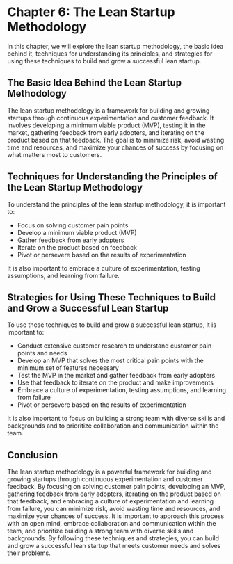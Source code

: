 Chapter 6: The Lean Startup Methodology
=======================================

In this chapter, we will explore the lean startup methodology, the basic idea behind it, techniques for understanding its principles, and strategies for using these techniques to build and grow a successful lean startup.

The Basic Idea Behind the Lean Startup Methodology
--------------------------------------------------

The lean startup methodology is a framework for building and growing startups through continuous experimentation and customer feedback. It involves developing a minimum viable product (MVP), testing it in the market, gathering feedback from early adopters, and iterating on the product based on that feedback. The goal is to minimize risk, avoid wasting time and resources, and maximize your chances of success by focusing on what matters most to customers.

Techniques for Understanding the Principles of the Lean Startup Methodology
---------------------------------------------------------------------------

To understand the principles of the lean startup methodology, it is important to:

* Focus on solving customer pain points
* Develop a minimum viable product (MVP)
* Gather feedback from early adopters
* Iterate on the product based on feedback
* Pivot or persevere based on the results of experimentation

It is also important to embrace a culture of experimentation, testing assumptions, and learning from failure.

Strategies for Using These Techniques to Build and Grow a Successful Lean Startup
---------------------------------------------------------------------------------

To use these techniques to build and grow a successful lean startup, it is important to:

* Conduct extensive customer research to understand customer pain points and needs
* Develop an MVP that solves the most critical pain points with the minimum set of features necessary
* Test the MVP in the market and gather feedback from early adopters
* Use that feedback to iterate on the product and make improvements
* Embrace a culture of experimentation, testing assumptions, and learning from failure
* Pivot or persevere based on the results of experimentation

It is also important to focus on building a strong team with diverse skills and backgrounds and to prioritize collaboration and communication within the team.

Conclusion
----------

The lean startup methodology is a powerful framework for building and growing startups through continuous experimentation and customer feedback. By focusing on solving customer pain points, developing an MVP, gathering feedback from early adopters, iterating on the product based on that feedback, and embracing a culture of experimentation and learning from failure, you can minimize risk, avoid wasting time and resources, and maximize your chances of success. It is important to approach this process with an open mind, embrace collaboration and communication within the team, and prioritize building a strong team with diverse skills and backgrounds. By following these techniques and strategies, you can build and grow a successful lean startup that meets customer needs and solves their problems.

